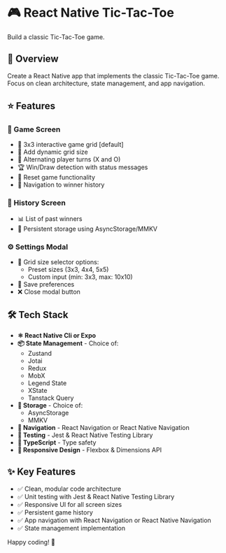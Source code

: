 # 🎮 React Native Tic-Tac-Toe
Build a classic Tic-Tac-Toe game.

## 🎯 Overview
Create a React Native app that implements the classic Tic-Tac-Toe game. Focus on clean architecture, state management, and app navigation.

## ⭐ Features

### 🎯 Game Screen
- 🎰 3x3 interactive game grid [default]
- 🔄 Add dynamic grid size
- 🎲 Alternating player turns (X and O)
- 🏆 Win/Draw detection with status messages
- 🔄 Reset game functionality
- 🧭 Navigation to winner history

### 📜 History Screen
- 📊 List of past winners
- 💾 Persistent storage using AsyncStorage/MMKV

### ⚙️ Settings Modal
- 📏 Grid size selector options:
  - Preset sizes (3x3, 4x4, 5x5)
  - Custom input (min: 3x3, max: 10x10)
- 💾 Save preferences
- ❌ Close modal button

## 🛠️ Tech Stack

- **⚛️ React Native Cli or Expo**
- **📦 State Management** - Choice of:
  - Zustand
  - Jotai
  - Redux
  - MobX
  - Legend State
  - XState
  - Tanstack Query
- **💾 Storage** - Choice of:
  - AsyncStorage
  - MMKV
- **🧭 Navigation** - React Navigation or React Native Navigation
- **🧪 Testing** - Jest & React Native Testing Library
- **📝 TypeScript** - Type safety
- **📱 Responsive Design** - Flexbox & Dimensions API

## ✨ Key Features

- ✅ Clean, modular code architecture
- ✅ Unit testing with Jest & React Native Testing Library
- ✅ Responsive UI for all screen sizes
- ✅ Persistent game history
- ✅ App navigation with React Navigation or React Native Navigation
- ✅ State management implementation

Happy coding! 🚀 